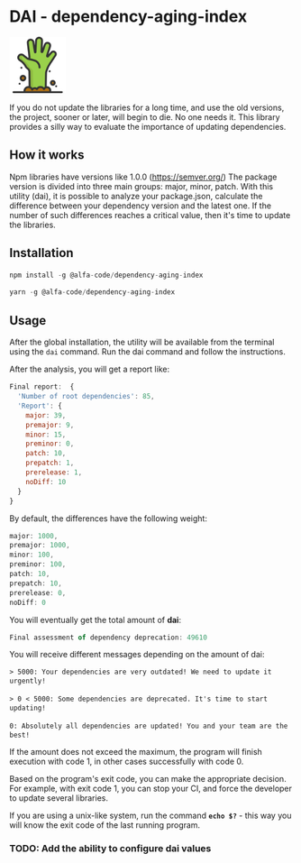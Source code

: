 # DAI - dependency-aging-index

<p align="left">
	<img alt="madge" src="https://raw.githubusercontent.com/alfa-code/dependency-aging-index/main/die.png" width="100">
</p>

If you do not update the libraries for a long time, and use the old versions, the project, sooner or later, will begin to die. No one needs it. This library provides a silly way to evaluate the importance of updating dependencies.

## How it works

Npm libraries have versions like 1.0.0 (https://semver.org/)
The package version is divided into three main groups: major, minor, patch. With this utility (dai), it is possible to analyze your package.json, calculate the difference between your dependency version and the latest one. If the number of such differences reaches a critical value, then it's time to update the libraries.

## Installation

```js
npm install -g @alfa-code/dependency-aging-index
```

```js
yarn -g @alfa-code/dependency-aging-index
```

## Usage

After the global installation, the utility will be available from the terminal using the `dai` command. Run the dai command and follow the instructions.

After the analysis, you will get a report like:

```js
Final report:  {
  'Number of root dependencies': 85,
  'Report': {
    major: 39,
    premajor: 9,
    minor: 15,
    preminor: 0,
    patch: 10,
    prepatch: 1,
    prerelease: 1,
    noDiff: 10
  }
}
```

By default, the differences have the following weight:

```js
major: 1000,
premajor: 1000,
minor: 100,
preminor: 100,
patch: 10,
prepatch: 10,
prerelease: 0,
noDiff: 0
```

You will eventually get the total amount of **dai**:

```js
Final assessment of dependency deprecation: 49610
```

You will receive different messages depending on the amount of dai:

```
> 5000: Your dependencies are very outdated! We need to update it urgently!

> 0 < 5000: Some dependencies are deprecated. It's time to start updating!

0: Absolutely all dependencies are updated! You and your team are the best!
```

If the amount does not exceed the maximum, the program will finish execution with code 1, in other cases successfully with code 0.

Based on the program's exit code, you can make the appropriate decision. For example, with exit code 1, you can stop your CI, and force the developer to update several libraries.

If you are using a unix-like system, run the command **`echo $?`** - this way you will know the exit code of the last running program.

### TODO: Add the ability to configure dai values
